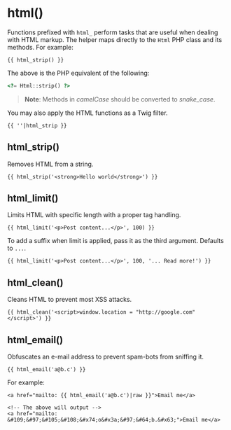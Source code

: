 # html()

Functions prefixed with `html_` perform tasks that are useful when dealing with HTML markup. The helper maps directly to the `Html` PHP class and its methods. For example:

```twig
{{ html_strip() }}
```

The above is the PHP equivalent of the following:

```php
<?= Html::strip() ?>
```

> **Note**: Methods in *camelCase* should be converted to *snake_case*.

You may also apply the HTML functions as a Twig filter.

```twig
{{ ''|html_strip }}
```

## html_strip()

Removes HTML from a string.

```twig
{{ html_strip('<strong>Hello world</strong>') }}
```

## html_limit()

Limits HTML with specific length with a proper tag handling.

```twig
{{ html_limit('<p>Post content...</p>', 100) }}
```

To add a suffix when limit is applied, pass it as the third argument. Defaults to `...`.

```twig
{{ html_limit('<p>Post content...</p>', 100, '... Read more!') }}
```

## html_clean()

Cleans HTML to prevent most XSS attacks.

```twig
{{ html_clean('<script>window.location = "http://google.com"</script>') }}
```

## html_email()

Obfuscates an e-mail address to prevent spam-bots from sniffing it.

```twig
{{ html_email('a@b.c') }}
```

For example:

```twig
<a href="mailto: {{ html_email('a@b.c')|raw }}">Email me</a>

<!-- The above will output -->
<a href="mailto: &#109;&#97;&#105;&#108;&#x74;o&#x3a;&#97;&#64;b.&#x63;">Email me</a>
```
